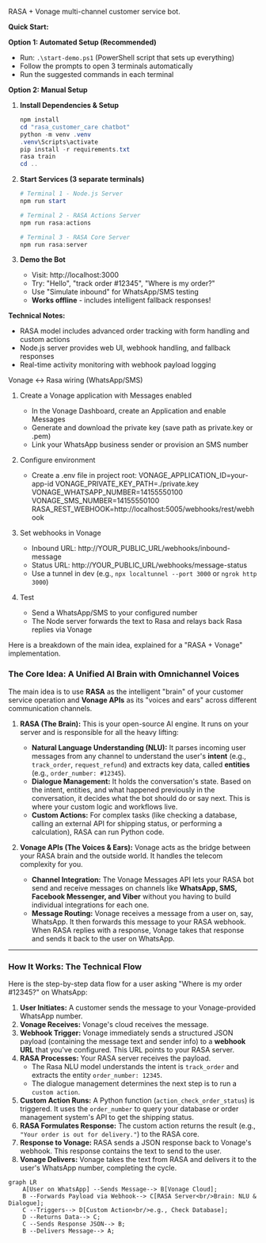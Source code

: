 RASA + Vonage multi-channel customer service bot.

**Quick Start:**

**Option 1: Automated Setup (Recommended)**
   - Run: `.\start-demo.ps1` (PowerShell script that sets up everything)
   - Follow the prompts to open 3 terminals automatically
   - Run the suggested commands in each terminal

**Option 2: Manual Setup**
1) **Install Dependencies & Setup**
   ```powershell
   npm install
   cd "rasa_customer_care chatbot"
   python -m venv .venv
   .venv\Scripts\activate
   pip install -r requirements.txt
   rasa train
   cd ..
   ```

2) **Start Services (3 separate terminals)**
   ```powershell
   # Terminal 1 - Node.js Server
   npm run start
   
   # Terminal 2 - RASA Actions Server  
   npm run rasa:actions
   
   # Terminal 3 - RASA Core Server
   npm run rasa:server
   ```

3) **Demo the Bot**
   - Visit: http://localhost:3000
   - Try: "Hello", "track order #12345", "Where is my order?"
   - Use "Simulate inbound" for WhatsApp/SMS testing
   - **Works offline** - includes intelligent fallback responses!

**Technical Notes:**
 - RASA model includes advanced order tracking with form handling and custom actions
 - Node.js server provides web UI, webhook handling, and fallback responses
 - Real-time activity monitoring with webhook payload logging

Vonage ↔ Rasa wiring (WhatsApp/SMS)
1) Create a Vonage application with Messages enabled
   - In the Vonage Dashboard, create an Application and enable Messages
   - Generate and download the private key (save path as private.key or .pem)
   - Link your WhatsApp business sender or provision an SMS number

2) Configure environment
   - Create a .env file in project root:
     VONAGE_APPLICATION_ID=your-app-id
     VONAGE_PRIVATE_KEY_PATH=./private.key
     VONAGE_WHATSAPP_NUMBER=14155550100
     VONAGE_SMS_NUMBER=14155550100
     RASA_REST_WEBHOOK=http://localhost:5005/webhooks/rest/webhook

3) Set webhooks in Vonage
   - Inbound URL: http://YOUR_PUBLIC_URL/webhooks/inbound-message
   - Status URL: http://YOUR_PUBLIC_URL/webhooks/message-status
   - Use a tunnel in dev (e.g., `npx localtunnel --port 3000` or `ngrok http 3000`)

4) Test
   - Send a WhatsApp/SMS to your configured number
   - The Node server forwards the text to Rasa and relays back Rasa replies via Vonage

Here is a breakdown of the main idea, explained for a "RASA + Vonage" implementation.

### The Core Idea: A Unified AI Brain with Omnichannel Voices

The main idea is to use **RASA** as the intelligent "brain" of your customer service operation and **Vonage APIs** as its "voices and ears" across different communication channels.

1.  **RASA (The Brain):** This is your open-source AI engine. It runs on your server and is responsible for all the heavy lifting:
    *   **Natural Language Understanding (NLU):** It parses incoming user messages from any channel to understand the user's **intent** (e.g., `track_order`, `request_refund`) and extracts key data, called **entities** (e.g., `order_number: #12345`).
    *   **Dialogue Management:** It holds the conversation's state. Based on the intent, entities, and what happened previously in the conversation, it decides what the bot should do or say next. This is where your custom logic and workflows live.
    *   **Custom Actions:** For complex tasks (like checking a database, calling an external API for shipping status, or performing a calculation), RASA can run Python code.

2.  **Vonage APIs (The Voices & Ears):** Vonage acts as the bridge between your RASA brain and the outside world. It handles the telecom complexity for you.
    *   **Channel Integration:** The Vonage Messages API lets your RASA bot send and receive messages on channels like **WhatsApp, SMS, Facebook Messenger, and Viber** without you having to build individual integrations for each one.
    *   **Message Routing:** Vonage receives a message from a user on, say, WhatsApp. It then forwards this message to your RASA webhook. When RASA replies with a response, Vonage takes that response and sends it back to the user on WhatsApp.

---

### How It Works: The Technical Flow

Here is the step-by-step data flow for a user asking "Where is my order #12345?" on WhatsApp:

1.  **User Initiates:** A customer sends the message to your Vonage-provided WhatsApp number.
2.  **Vonage Receives:** Vonage's cloud receives the message.
3.  **Webhook Trigger:** Vonage immediately sends a structured JSON payload (containing the message text and sender info) to a **webhook URL** that you've configured. This URL points to your RASA server.
4.  **RASA Processes:** Your RASA server receives the payload.
    *   The Rasa NLU model understands the intent is `track_order` and extracts the entity `order_number: 12345`.
    *   The dialogue management determines the next step is to run a `custom action`.
5.  **Custom Action Runs:** A Python function (`action_check_order_status`) is triggered. It uses the `order_number` to query your database or order management system's API to get the shipping status.
6.  **RASA Formulates Response:** The custom action returns the result (e.g., `"Your order is out for delivery."`) to the RASA core.
7.  **Response to Vonage:** RASA sends a JSON response back to Vonage's webhook. This response contains the text to send to the user.
8.  **Vonage Delivers:** Vonage takes the text from RASA and delivers it to the user's WhatsApp number, completing the cycle.

```mermaid
graph LR
    A[User on WhatsApp] --Sends Message--> B[Vonage Cloud];
    B --Forwards Payload via Webhook--> C[RASA Server<br/>Brain: NLU & Dialogue];
    C --Triggers--> D[Custom Action<br/>e.g., Check Database];
    D --Returns Data--> C;
    C --Sends Response JSON--> B;
    B --Delivers Message--> A;
```